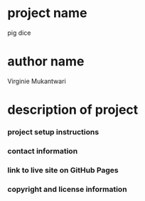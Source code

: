 # project name
pig dice

# author name
Virginie Mukantwari

# description of project


### project setup instructions

### contact information



### link to live site on GitHub Pages


### copyright and license information
